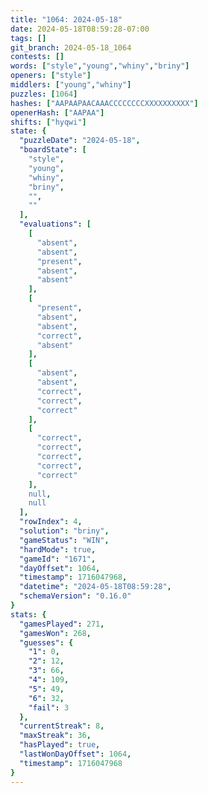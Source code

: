 ```yaml
---
title: "1064: 2024-05-18"
date: 2024-05-18T08:59:28-07:00
tags: []
git_branch: 2024-05-18_1064
contests: []
words: ["style","young","whiny","briny"]
openers: ["style"]
middlers: ["young","whiny"]
puzzles: [1064]
hashes: ["AAPAAPAACAAACCCCCCCCXXXXXXXXXX"]
openerHash: ["AAPAA"]
shifts: ["hyqwi"]
state: {
  "puzzleDate": "2024-05-18",
  "boardState": [
    "style",
    "young",
    "whiny",
    "briny",
    "",
    ""
  ],
  "evaluations": [
    [
      "absent",
      "absent",
      "present",
      "absent",
      "absent"
    ],
    [
      "present",
      "absent",
      "absent",
      "correct",
      "absent"
    ],
    [
      "absent",
      "absent",
      "correct",
      "correct",
      "correct"
    ],
    [
      "correct",
      "correct",
      "correct",
      "correct",
      "correct"
    ],
    null,
    null
  ],
  "rowIndex": 4,
  "solution": "briny",
  "gameStatus": "WIN",
  "hardMode": true,
  "gameId": "1671",
  "dayOffset": 1064,
  "timestamp": 1716047968,
  "datetime": "2024-05-18T08:59:28",
  "schemaVersion": "0.16.0"
}
stats: {
  "gamesPlayed": 271,
  "gamesWon": 268,
  "guesses": {
    "1": 0,
    "2": 12,
    "3": 66,
    "4": 109,
    "5": 49,
    "6": 32,
    "fail": 3
  },
  "currentStreak": 8,
  "maxStreak": 36,
  "hasPlayed": true,
  "lastWonDayOffset": 1064,
  "timestamp": 1716047968
}
---
```

<!-- more -->
